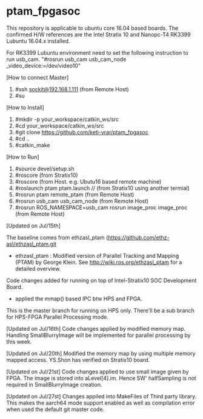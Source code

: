 ptam_fpgasoc
============
This repository is applicable to ubuntu core 16.04 based boards. 
The confirmed H/W references are the Intel Stratix 10 and Nanopc-T4 RK3399 Lubuntu 16.04.x installed.

For RK3399 Lubuntu environment need to set the following instruction to run usb_cam.
"#rosrun usb_cam usb_cam_node _video_device:=/dev/video10"

[How to connect Master] 
1. #ssh sockit@192.168.1.111 (from Remote Host)
2. #su 

[How to Install] 
1. #mkdir -p your_workspace/catkin_ws/src
2. #cd your_workspace/catkin_ws/src
3. #git clone https://github.com/keti-vrar/ptam_fpgasoc
4. #cd ..
5. #catkin_make

[How to Run]
1. #source devel/setup.sh
2. #roscore  (from Stratix10)
3. #roscore  (from Host. e.g. Ubutu16 based remote machine)
4. #roslaunch ptam ptam.launch // (from Stratix10 using another termial)
5. #rosrun ptam remote_ptam (from Remote Host)
6. #rosrun usb_cam usb_cam_node (from Remote Host)
7. #rosrun ROS_NAMESPACE=usb_cam rosrun image_proc image_proc (from Remote Host)




[Updated on Jul/15th]

The baseline comes from ethzasl_ptam (https://github.com/ethz-asl/ethzasl_ptam.git

- ethzasl_ptam : Modified version of Parallel Tracking and Mapping (PTAM) by George Klein. See http://wiki.ros.org/ethzasl_ptam for a detailed overview.

Code changes added for running on top of Intel-Stratix10 SOC Development Board.
- applied the mmap() based IPC btw HPS and FPGA.

This is the master branch for running on HPS only.
There'll be a sub branch for HPS-FPGA Parallel Processing mode.

[Updated on Jul/16th]
Code changes applied by modified memory map. 
Handling SmallBlurryImage will be implemented for parallel processing by this week.

[Updated on Jul/20th]
Modified the memory map by using multiple memory mapped access.
YS.Shon has verified on Stratix10 board.

[Updated on Jul/21st]
Code changes applied to use small image given by FPGA.
The image is stored into aLevel[4].im. Hence SW' halfSampling is not required in SmallBlurryImage creation.

[Updated on Jul/27st]
Changes appiled into MakeFiles of Third party library. This makes the aarch64 mode support enabled as well as compilation error when used the default git master code.

